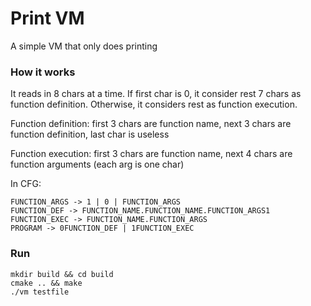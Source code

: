 # Print VM
A simple VM that only does printing

### How it works
It reads in 8 chars at a time. If first char is 0, it consider rest 7 chars as function definition. Otherwise, it considers rest as function execution. 


Function definition: first 3 chars are function name, next 3 chars are function definition, last char is useless


Function execution: first 3 chars are function name, next 4 chars are function arguments (each arg is one char)


In CFG:
```FUNCTION_NAME -> 001 | 011 | 111 | 100 | 110 | 000
FUNCTION_ARGS -> 1 | 0 | FUNCTION_ARGS
FUNCTION_DEF -> FUNCTION_NAME.FUNCTION_NAME.FUNCTION_ARGS1
FUNCTION_EXEC -> FUNCTION_NAME.FUNCTION_ARGS
PROGRAM -> 0FUNCTION_DEF | 1FUNCTION_EXEC
```

### Run
```
mkdir build && cd build
cmake .. && make
./vm testfile
```


